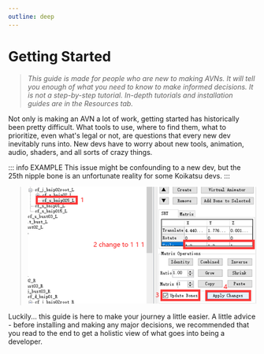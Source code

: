 ```yaml
---
outline: deep
---
```


# Getting Started

> _This guide is made for people who are new to making AVNs. It will tell you enough of what you need to know to make informed decisions. It is not a step-by-step tutorial. In-depth tutorials and installation guides are in the Resources tab._

Not only is making an AVN a lot of work, getting started has historically been pretty difficult. What tools to use, where to find them, what to prioritize, even what's legal or not, are questions that every new dev inevitably runs into. New devs have to worry about new tools, animation, audio, shaders, and all sorts of crazy things.

::: info EXAMPLE
This issue might be confounding to a new dev, but the 25th nipple bone is an unfortunate reality for some Koikatsu devs.
:::

> ![What the hell is a bnip025 and why is it... doing these things?](images/bnip025.png)

Luckily... this guide is here to make your journey a little easier. A little advice - before installing and making any major decisions, we recommended that you read to the end to get a holistic view of what goes into being a developer.
